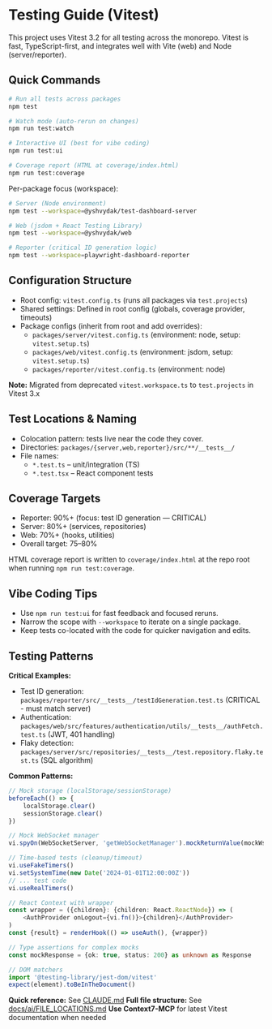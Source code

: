 # Testing Guide (Vitest)

This project uses Vitest 3.2 for all testing across the monorepo. Vitest is fast, TypeScript-first, and integrates well with Vite (web) and Node (server/reporter).

## Quick Commands

```bash
# Run all tests across packages
npm test

# Watch mode (auto-rerun on changes)
npm run test:watch

# Interactive UI (best for vibe coding)
npm run test:ui

# Coverage report (HTML at coverage/index.html)
npm run test:coverage
```

Per-package focus (workspace):

```bash
# Server (Node environment)
npm test --workspace=@yshvydak/test-dashboard-server

# Web (jsdom + React Testing Library)
npm test --workspace=@yshvydak/web

# Reporter (critical ID generation logic)
npm test --workspace=playwright-dashboard-reporter
```

## Configuration Structure

- Root config: `vitest.config.ts` (runs all packages via `test.projects`)
- Shared settings: Defined in root config (globals, coverage provider, timeouts)
- Package configs (inherit from root and add overrides):
    - `packages/server/vitest.config.ts` (environment: node, setup: `vitest.setup.ts`)
    - `packages/web/vitest.config.ts` (environment: jsdom, setup: `vitest.setup.ts`)
    - `packages/reporter/vitest.config.ts` (environment: node)

**Note:** Migrated from deprecated `vitest.workspace.ts` to `test.projects` in Vitest 3.x

## Test Locations & Naming

- Colocation pattern: tests live near the code they cover.
- Directories: `packages/{server,web,reporter}/src/**/__tests__/`
- File names:
    - `*.test.ts` – unit/integration (TS)
    - `*.test.tsx` – React component tests

## Coverage Targets

- Reporter: 90%+ (focus: test ID generation — CRITICAL)
- Server: 80%+ (services, repositories)
- Web: 70%+ (hooks, utilities)
- Overall target: 75–80%

HTML coverage report is written to `coverage/index.html` at the repo root when running `npm run test:coverage`.

## Vibe Coding Tips

- Use `npm run test:ui` for fast feedback and focused reruns.
- Narrow the scope with `--workspace` to iterate on a single package.
- Keep tests co-located with the code for quicker navigation and edits.

## Testing Patterns

**Critical Examples:**

- Test ID generation: `packages/reporter/src/__tests__/testIdGeneration.test.ts` (CRITICAL - must match server)
- Authentication: `packages/web/src/features/authentication/utils/__tests__/authFetch.test.ts` (JWT, 401 handling)
- Flaky detection: `packages/server/src/repositories/__tests__/test.repository.flaky.test.ts` (SQL algorithm)

**Common Patterns:**

```typescript
// Mock storage (localStorage/sessionStorage)
beforeEach(() => {
    localStorage.clear()
    sessionStorage.clear()
})

// Mock WebSocket manager
vi.spyOn(WebSocketServer, 'getWebSocketManager').mockReturnValue(mockWsManager)

// Time-based tests (cleanup/timeout)
vi.useFakeTimers()
vi.setSystemTime(new Date('2024-01-01T12:00:00Z'))
// ... test code
vi.useRealTimers()

// React Context with wrapper
const wrapper = ({children}: {children: React.ReactNode}) => (
    <AuthProvider onLogout={vi.fn()}>{children}</AuthProvider>
)
const {result} = renderHook(() => useAuth(), {wrapper})

// Type assertions for complex mocks
const mockResponse = {ok: true, status: 200} as unknown as Response

// DOM matchers
import '@testing-library/jest-dom/vitest'
expect(element).toBeInTheDocument()
```

**Quick reference:** See [CLAUDE.md](../CLAUDE.md)
**Full file structure:** See [docs/ai/FILE_LOCATIONS.md](ai/FILE_LOCATIONS.md)
**Use Context7-MCP** for latest Vitest documentation when needed
